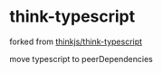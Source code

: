 # think-typescript

forked from [thinkjs/think-typescript](https://github.com/thinkjs/think-typescript)

move typescript to peerDependencies
